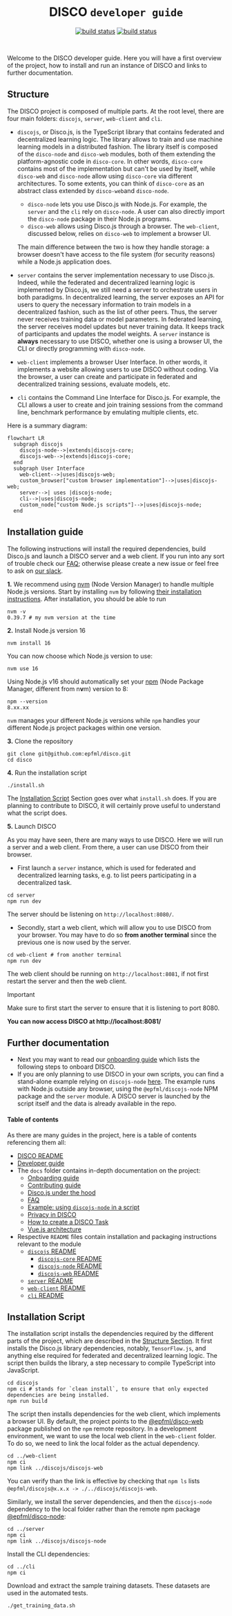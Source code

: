 <div align="center">
  <h1>DISCO <code>developer guide</code></h1>
  <p>
    <a href="https://github.com/epfml/disco/actions/workflows/lint-test-build.yml"><img src="https://github.com/epfml/disco/actions/workflows/lint-test-build.yml/badge.svg" alt="build status" /></a>
    <a href="https://github.com/epfml/disco/actions/workflows/deploy-server.yml"><img src="https://github.com/epfml/disco/actions/workflows/deploy-server.yml/badge.svg" alt="build status" /></a>
  </p>
  </br>

</div>

Welcome to the DISCO developer guide. 
Here you will have a first overview of the project, how to install and run an instance of DISCO and links to further documentation.

## Structure

The DISCO project is composed of multiple parts. At the root level, there are four main folders: `discojs`, `server`, `web-client` and `cli`.

- `discojs`, or Disco.js, is the TypeScript library that contains federated and decentralized learning logic. The library allows to train and use machine learning models in a distributed fashion. The library itself is composed of the `disco-node` and `disco-web` modules, both of them extending the platform-agnostic code in `disco-core`. In other words, `disco-core` contains most of the implementation but can't be used by itself, while `disco-web` and `disco-node` allow using `disco-core` via different architectures. To some extents, you can think of `disco-core` as an abstract class extended by `disco-web`and `disco-node`.
    - `disco-node` lets you use Disco.js with Node.js. For example, the `server` and the `cli` rely on `disco-node`. A user can also directly import the `disco-node` package in their Node.js programs.
    - `disco-web` allows using Disco.js through a browser. The `web-client`, discussed below, relies on `disco-web` to implement a browser UI.
      
  The main difference between the two is how they handle storage: a browser doesn't have access to the file system (for security reasons) while a Node.js application does.
- `server` contains the server implementation necessary to use Disco.js. Indeed, while the federated and decentralized learning logic is implemented by Disco.js, we still need a server to orchestrate users in both paradigms. In decentralized learning, the server exposes an API for users to query the necessary information to train models in a decentralized fashion, such as the list of other peers. Thus, the server never receives training data or model parameters. In federated learning, the server receives model updates but never training data. It keeps track of participants and updates the model weights. A `server` instance is **always** necessary to use DISCO, whether one is using a browser UI, the CLI or directly programming with `disco-node`.
- `web-client` implements a browser User Interface. In other words, it implements a website allowing users to use DISCO without coding. Via the browser, a user can create and participate in federated and decentralized training sessions, evaluate models, etc.
- `cli` contains the Command Line Interface for Disco.js. For example, the CLI allows a user to create and join training sessions from the command line, benchmark performance by emulating multiple clients, etc.

Here is a summary diagram:

```mermaid
flowchart LR
  subgraph discojs
    discojs-node-->|extends|discojs-core;
    discojs-web-->|extends|discojs-core;
  end
  subgraph User Interface
    web-client-->|uses|discojs-web;
    custom_browser["custom browser implementation"]-->|uses|discojs-web;
    server-->| uses |discojs-node;
    cli-->|uses|discojs-node;
    custom_node["custom Node.js scripts"]-->|uses|discojs-node;
  end
``` 

## Installation guide

The following instructions will install the required dependencies, build Disco.js and launch a DISCO server and a web client. If you run into any sort of trouble check our [FAQ](./docs/FAQ.md); otherwise please create a new issue or feel free to ask on [our slack](https://join.slack.com/t/disco-decentralized/shared_invite/zt-fpsb7c9h-1M9hnbaSonZ7lAgJRTyNsw). 

**1.** We recommend using [nvm](https://github.com/nvm-sh/nvm) (Node Version Manager) to handle multiple Node.js versions. Start by installing `nvm` by following [their installation instructions](https://github.com/nvm-sh/nvm).
After installation, you should be able to run
```
nvm -v
0.39.7 # my nvm version at the time
```
**2.** Install Node.js version 16
```
nvm install 16
```
You can now choose which Node.js version to use:
```
nvm use 16
```
Using Node.js v16 should automatically set your [npm](https://docs.npmjs.com/about-npm) (Node Package Manager, different from n**v**m) version to 8:
```
npm --version
8.xx.xx
```
`nvm` manages your different Node.js versions while `npm` handles your different Node.js project packages within one version.

**3.** Clone the repository
```
git clone git@github.com:epfml/disco.git
cd disco
```

**4.** Run the installation script
```
./install.sh
```
The [Installation Script](#installation-script) Section goes over what <code>install.sh</code> does. If you are planning to contribute to DISCO, it will certainly prove useful to understand what the script does.

**5.** Launch DISCO

As you may have seen, there are many ways to use DISCO. Here we will run a server and a web client. From there, a user can use DISCO from their browser.
* First launch a `server` instance, which is used for federated and decentralized learning tasks, e.g. to list peers participating in a decentralized task.
```
cd server
npm run dev
```
The server should be listening on `http://localhost:8080/`.
* Secondly, start a web client, which will allow you to use DISCO from your browser. You may have to do so **from another terminal** since the previous one is now used by the server.
```
cd web-client # from another terminal
npm run dev
```
The web client should be running on `http://localhost:8081`, if not first restart the server and then the web client.

> [!IMPORTANT]
> Make sure to first start the server to ensure that it is listening to port 8080.

**You can now access DISCO at http://localhost:8081/**


## Further documentation

* Next you may want to read our [onboarding guide](./docs/ONBOARDING.md) which lists the following steps to onboard DISCO. 
* If you are only planning to use DISCO in your own scripts, you can find a stand-alone example relying on `discojs-node` [here](./docs/node_example). The example runs with Node.js outside any browser, using the `@epfml/discojs-node` NPM package and the `server` module. A DISCO server is launched by the script itself and the data is already available in the repo.

#### Table of contents
As there are many guides in the project, here is a table of contents referencing them all:
* [DISCO README](./README.md)
* [Developer guide](./DEV.md)
* The `docs` folder contains in-depth documentation on the project:
	* [Onboarding guide](./docs/ONBOARDING.md)
	* [Contributing guide](./docs/CONTRIBUTING.md)
	* [Disco.js under the hood](./docs/DISCOJS.md)
	* [FAQ](./docs/FAQ.md)
	* [Example: using `discojs-node` in a script](./docs/node_example/README.md)
	* [Privacy in DISCO](./docs/PRIVACY.md)
	* [How to create a DISCO Task](./docs/TASK.md)
	* [Vue.js architecture](./docs/VUEJS.md)
* Respective `README` files contain installation and packaging instructions relevant to the module
	* [`discojs` README](./discojs/README.md)
		* [`discojs-core` README](./discojs/discojs-core/README.md)
		* [`discojs-node` README](./discojs/discojs-node/README.md)
		* [`discojs-web` README](./discojs/discojs-web/README.md)
	* [`server` README](./server/README.md)
	* [`web-client` README](./web-client/README.md)
	* [`cli` README](./cli/README.md)

## Installation Script

The installation script installs the dependencies required by the different parts of the project, which are described in the [Structure Section](#structure).
It first installs the Disco.js library dependencies, notably, `TensorFlow.js`, and anything else required for federated and decentralized learning logic. 
The script then builds the library, a step necessary to compile TypeScript into JavaScript.

```
cd discojs
npm ci # stands for `clean install`, to ensure that only expected dependencies are being installed.
npm run build
```
The script then installs dependencies for the web client, which implements a browser UI.
By default, the project points to the [@epfml/disco-web](https://www.npmjs.com/package/@epfml/discojs) package published on the `npm` remote repository. In a development environment, we want to use the local web client in the `web-client` folder. To do so, we need to link the local folder as the actual dependency.

```
cd ../web-client
npm ci
npm link ../discojs/discojs-web
```
You can verify than the link is effective by checking that `npm ls` lists `@epfml/discojs@x.x.x -> ./../discojs/discojs-web`.

Similarly, we install the server dependencies, and then the `discojs-node` dependency to the local folder rather than the remote npm package [@epfml/disco-node](https://www.npmjs.com/package/@epfml/discojs-node):
```
cd ../server
npm ci
npm link ../discojs/discojs-node
```
Install the CLI dependencies:
```
cd ../cli
npm ci
```
Download and extract the sample training datasets. These datasets are used in the automated tests.
```
./get_training_data.sh
```